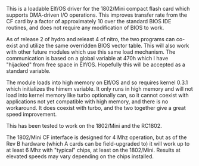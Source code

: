 This is a loadable Elf/OS driver for the 1802/Mini compact flash card which supports DMA-driven I/O operations. This improves transfer rate from the CF card by a factor of approximately 10 over the standard BIOS IDE routines, and does not require any modification of BIOS to work.

As of release 2 of hydro and releast 4 of nitro, the two programs can co-exist and utilize the same overridden BIOS vector table. This will also work with other future modules which use this same load mechanism. The communication is based on a global variable at 470h which I have "hijacked" from free space in Elf/OS. Hopefully this will be accepted as a standard variable.

The module loads into high memory on Elf/OS and so requires kernel 0.3.1 which initializes the himem variable. It only runs in high memory and will not load into kernel memory like turbo optionally can, so it cannot coexist with applications not yet compatible with high memory, and there is no workaround. It does coexist with turbo, and the two together give a great speed improvement.

This has been tested to work on the 1802/Mini and the RC1802.

The 1802/Mini CF interface is designed for 4 Mhz operation, but as of the Rev B hardware (which A cards can be field-upgraded to) it will work up to at least 6 Mhz with "typical" chips, at least on the 1802/Mini. Results at elevated speeds may vary depending on the chips installed.

